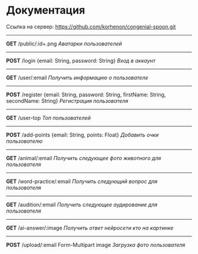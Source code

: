 # Документация
Ссылка на сервер: https://github.com/korhenon/congenial-spoon.git
***
**GET** /public/:id+.png *Аватарки пользователей*
***
**POST** /login {email: String, password: String} *Вход в аккаунт*
***
**GET** /user/:email *Получить информацию о пользователе*
***
**POST** /register {email: String, password: String, firstName: String, secondName: String} *Регистрация пользователя*
***
**GET** /user-top *Топ пользователей*
***
**POST** /add-points {email: String, points: Float} *Добавить очки пользователю*
***
**GET** /animal/:email *Получить следующее фото животного для пользователя*
***
**GET** /word-practice/:email *Получить следующий вопрос  для пользователя*
***
**GET** /audition/:email *Получить следующее аудирование для пользователя*
***
**GET** /ai-answer/:image *Получить ответ нейросети кто на картинке*
***
**POST** /upload/:email Form-Multipart image *Загрузка фото пользователя*
